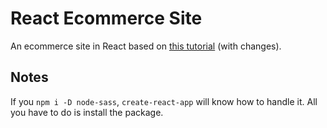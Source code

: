 # React Ecommerce Site

An ecommerce site in React based on [this tutorial](https://www.udemy.com/course/complete-react-developer-zero-to-mastery/) (with changes).

## Notes

If you `npm i -D node-sass`, `create-react-app` will know how to handle it. All you have to do is install the package.
